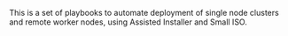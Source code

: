 This is a set of playbooks to automate deployment of single
node clusters and remote worker nodes, using Assisted Installer
and Small ISO.

